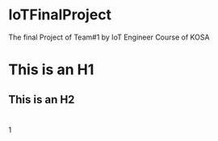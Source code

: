 # IoTFinalProject
The final Project of Team#1 by IoT Engineer Course of KOSA

This is an H1
================================

This is an H2
---


# 
1
